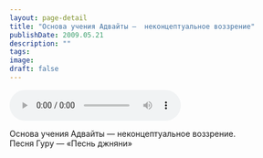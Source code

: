 ```yaml
---
layout: page-detail
title: "Основа учения Адвайты —  неконцептуальное воззрение"
publishDate: 2009.05.21
description: ""
tags:
image:
draft: false
---
```


<audio title="2009.05.21 - Основа учения Адвайты —  неконцептуальное воззрение.mp3" src="/upload/iblock/35d/35de7b5e6f2a8815664cc44516abadf9.mp3" controls=""></audio>

 Основа учения Адвайты — неконцептуальное воззрение.  
 Песня Гуру — «Песнь джняни»   

  
